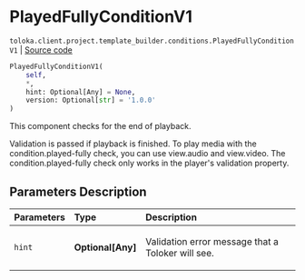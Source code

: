 # PlayedFullyConditionV1
`toloka.client.project.template_builder.conditions.PlayedFullyConditionV1` | [Source code](https://github.com/Toloka/toloka-kit/blob/v1.1.0.post1/src/client/project/template_builder/conditions.py#L204)

```python
PlayedFullyConditionV1(
    self,
    *,
    hint: Optional[Any] = None,
    version: Optional[str] = '1.0.0'
)
```

This component checks for the end of playback.


Validation is passed if playback is finished. To play media with the condition.played-fully check, you can use
view.audio and view.video. The condition.played-fully check only works in the player's validation property.

## Parameters Description

| Parameters | Type | Description |
| :----------| :----| :-----------|
`hint`|**Optional\[Any\]**|<p>Validation error message that a Toloker will see.</p>
